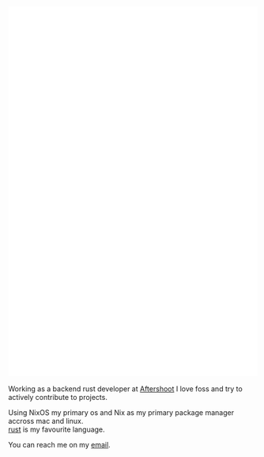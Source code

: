 ![Metrics](https://github.com/uttarayan21/uttarayan21/blob/main/github-metrics.svg)

Working as a backend rust developer at [Aftershoot](https://aftershoot.com)
I love foss and try to actively contribute to projects.

Using NixOS my primary os and Nix as my primary package manager accross mac and linux.  
[rust][rust] is my favourite language.  

You can reach me on my [email][email].

[rust]: https://www.rust-lang.org
[email]: mailto:email@uttarayan.me
